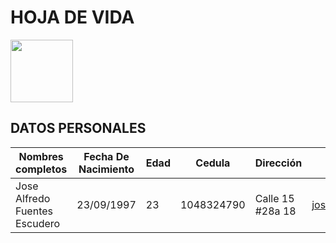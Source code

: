 # HOJA DE VIDA 

<img src="https://avatars.githubusercontent.com/u/88848993?s=400&u=83a9b3977d2ddff8fe41dc552c2015aa15e34f6b&v=4" width="100">

## DATOS PERSONALES 

| Nombres completos |Fecha De Nacimiento | Edad | Cedula | Dirección | Correo | Celular |
| --- | --- | --- | --- | --- | --- | --- |
|Jose Alfredo Fuentes Escudero| 23/09/1997 | 23 |1048324790| Calle 15 #28a 18| josefuenes.jf130@gmail.com | 3003779746|